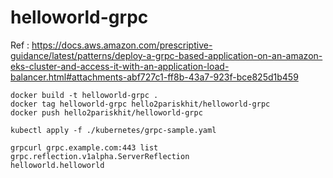 # helloworld-grpc

Ref : https://docs.aws.amazon.com/prescriptive-guidance/latest/patterns/deploy-a-grpc-based-application-on-an-amazon-eks-cluster-and-access-it-with-an-application-load-balancer.html#attachments-abf727c1-ff8b-43a7-923f-bce825d1b459

```
docker build -t helloworld-grpc .
docker tag helloworld-grpc hello2pariskhit/helloworld-grpc
docker push hello2pariskhit/helloworld-grpc
```

```
kubectl apply -f ./kubernetes/grpc-sample.yaml
```


```
grpcurl grpc.example.com:443 list 
grpc.reflection.v1alpha.ServerReflection
helloworld.helloworld
```